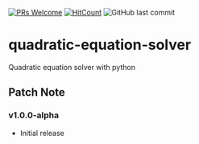 [![PRs Welcome](https://img.shields.io/badge/PRs-welcome-brightgreen.svg?style=flat-square)](http://makeapullrequest.com)
[![HitCount](http://hits.dwyl.io/nulLeeKH/quadratic-equation-solver.svg)](http://hits.dwyl.io/nulLeeKH/quadratic-equation-solver)
![GitHub last commit](https://img.shields.io/github/last-commit/nulLeeKH/quadratic-equation-solver.svg)

# quadratic-equation-solver
Quadratic equation solver with python

## Patch Note

### v1.0.0-alpha
- Initial release
